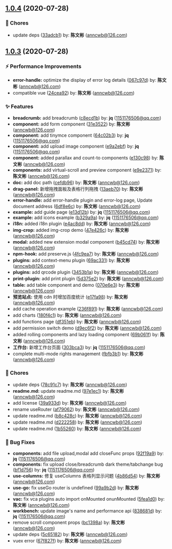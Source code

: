 ## [1.0.4](https://github.com/anncwb/vue-vben-admin/compare/1.0.3...1.0.4) (2020-07-28)

### 🎫 Chores

- update deps ([33adcb1](https://github.com/anncwb/vue-vben-admin/commit/33adcb1)) by: **陈文彬** (anncwb@126.com)

## [1.0.3](https://github.com/anncwb/vue-vben-admin/compare/24cea92...1.0.3) (2020-07-28)

### ⚡ Performance Improvements

- **error-handle:** optimize the display of error log details ([067c97d](https://github.com/anncwb/vue-vben-admin/commit/067c97d)) by: **陈文彬** (anncwb@126.com)
- compatible vue ([24cea92](https://github.com/anncwb/vue-vben-admin/commit/24cea92)) by: **陈文彬** (anncwb@126.com)

### ✨ Features

- **breadcrumb:** add breadcrumb ([c8ecd1b](https://github.com/anncwb/vue-vben-admin/commit/c8ecd1b)) by: **jq** (1151176506@qq.com)
- **component:** add form component ([31e3522](https://github.com/anncwb/vue-vben-admin/commit/31e3522)) by: **陈文彬** (anncwb@126.com)
- **component:** add tinymce component ([64c02b3](https://github.com/anncwb/vue-vben-admin/commit/64c02b3)) by: **jq** (1151176506@qq.com)
- **component:** add upload image component ([e9a2ebf](https://github.com/anncwb/vue-vben-admin/commit/e9a2ebf)) by: **jq** (1151176506@qq.com)
- **component:** added parallax and count-to components ([e130c98](https://github.com/anncwb/vue-vben-admin/commit/e130c98)) by: **陈文彬** (anncwb@126.com)
- **components:** add virtual-scroll and preview component ([e9e2371](https://github.com/anncwb/vue-vben-admin/commit/e9e2371)) by: **陈文彬** (anncwb@126.com)
- **doc:** add doc path ([cefdb96](https://github.com/anncwb/vue-vben-admin/commit/cefdb96)) by: **陈文彬** (anncwb@126.com)
- **drag-panel:** 新增拖拽面板及表格行列拖拽 ([13aeb70](https://github.com/anncwb/vue-vben-admin/commit/13aeb70)) by: **陈文彬** (anncwb@126.com)
- **error-handle:** add error-handle plugin and error-log page, Update document address ([6df8e6c](https://github.com/anncwb/vue-vben-admin/commit/6df8e6c)) by: **陈文彬** (anncwb@126.com)
- **example:** add guide page ([e13d12b](https://github.com/anncwb/vue-vben-admin/commit/e13d12b)) by: **jq** (1151176506@qq.com)
- **example:** add icons example ([b329a9a](https://github.com/anncwb/vue-vben-admin/commit/b329a9a)) by: **jq** (1151176506@qq.com)
- **i18n:** added i18n plugin ([e4ac8dd](https://github.com/anncwb/vue-vben-admin/commit/e4ac8dd)) by: **陈文彬** (anncwb@126.com)
- **img-crop:** added img-crop demo ([47e426c](https://github.com/anncwb/vue-vben-admin/commit/47e426c)) by: **陈文彬** (anncwb@126.com)
- **modal:** added new extension modal component ([b45cd74](https://github.com/anncwb/vue-vben-admin/commit/b45cd74)) by: **陈文彬** (anncwb@126.com)
- **npm-hook:** add preserve.js ([4fc9ea7](https://github.com/anncwb/vue-vben-admin/commit/4fc9ea7)) by: **陈文彬** (anncwb@126.com)
- **plugins:** add context-menu plugin ([69ac331](https://github.com/anncwb/vue-vben-admin/commit/69ac331)) by: **陈文彬** (anncwb@126.com)
- **plugins:** add qrcode plugin ([3453b1a](https://github.com/anncwb/vue-vben-admin/commit/3453b1a)) by: **陈文彬** (anncwb@126.com)
- **print-plugin:** add print plugin ([5d375e2](https://github.com/anncwb/vue-vben-admin/commit/5d375e2)) by: **陈文彬** (anncwb@126.com)
- **table:** add table component and demo ([070e6e3](https://github.com/anncwb/vue-vben-admin/commit/070e6e3)) by: **陈文彬** (anncwb@126.com)
- **预览站点:** 使用 cdn 时增加百度统计 ([e17fa98](https://github.com/anncwb/vue-vben-admin/commit/e17fa98)) by: **陈文彬** (anncwb@126.com)
- add cache operation example ([236f891](https://github.com/anncwb/vue-vben-admin/commit/236f891)) by: **陈文彬** (anncwb@126.com)
- add charts ([180f4c1](https://github.com/anncwb/vue-vben-admin/commit/180f4c1)) by: **陈文彬** (anncwb@126.com)
- add functions page ([df351eb](https://github.com/anncwb/vue-vben-admin/commit/df351eb)) by: **陈文彬** (anncwb@126.com)
- add permission switch demo ([d9ec6f2](https://github.com/anncwb/vue-vben-admin/commit/d9ec6f2)) by: **陈文彬** (anncwb@126.com)
- added rolling components and lazy loading component ([69b061f](https://github.com/anncwb/vue-vben-admin/commit/69b061f)) by: **陈文彬** (anncwb@126.com)
- **工作台:** 新增工作台页面 ([303bca3](https://github.com/anncwb/vue-vben-admin/commit/303bca3)) by: **jq** (1151176506@qq.com)
- complete multi-mode rights management ([fbfb3b1](https://github.com/anncwb/vue-vben-admin/commit/fbfb3b1)) by: **陈文彬** (anncwb@126.com)

### 🎫 Chores

- update deps ([78c91c7](https://github.com/anncwb/vue-vben-admin/commit/78c91c7)) by: **陈文彬** (anncwb@126.com)
- **readme.md:** update readme.md ([97e1ec1](https://github.com/anncwb/vue-vben-admin/commit/97e1ec1)) by: **陈文彬** (anncwb@126.com)
- add license ([39a933d](https://github.com/anncwb/vue-vben-admin/commit/39a933d)) by: **陈文彬** (anncwb@126.com)
- rename useRouter ([af79062](https://github.com/anncwb/vue-vben-admin/commit/af79062)) by: **陈文彬** (anncwb@126.com)
- update readme.md ([b8c428c](https://github.com/anncwb/vue-vben-admin/commit/b8c428c)) by: **陈文彬** (anncwb@126.com)
- update readme.md ([d222258](https://github.com/anncwb/vue-vben-admin/commit/d222258)) by: **陈文彬** (anncwb@126.com)
- update readme.md ([1b55260](https://github.com/anncwb/vue-vben-admin/commit/1b55260)) by: **陈文彬** (anncwb@126.com)

### 🐛 Bug Fixes

- **components:** add file upload,modal add closeFunc props ([92f19a9](https://github.com/anncwb/vue-vben-admin/commit/92f19a9)) by: **jq** (1151176506@qq.com)
- **components:** fix upload close/breadcrumb dark theme/tabchange bug ([bf1d756](https://github.com/anncwb/vue-vben-admin/commit/bf1d756)) by: **jq** (1151176506@qq.com)
- **use-columns:** 修复 useColumns 表格列显示问题 ([4b86d54](https://github.com/anncwb/vue-vben-admin/commit/4b86d54)) by: **陈文彬** (anncwb@126.com)
- **use-go:** fix useGo router is undefined ([99a9b2d](https://github.com/anncwb/vue-vben-admin/commit/99a9b2d)) by: **陈文彬** (anncwb@126.com)
- **vac:** fix vca plugins auto import onMounted onunMounted ([5fea1d0](https://github.com/anncwb/vue-vben-admin/commit/5fea1d0)) by: **陈文彬** (anncwb@126.com)
- **workbench:** update image's name and performance api ([838681d](https://github.com/anncwb/vue-vben-admin/commit/838681d)) by: **jq** (1151176506@qq.com)
- remove scroll component props ([bc1398a](https://github.com/anncwb/vue-vben-admin/commit/bc1398a)) by: **陈文彬** (anncwb@126.com)
- update deps ([5c65182](https://github.com/anncwb/vue-vben-admin/commit/5c65182)) by: **陈文彬** (anncwb@126.com)
- vuex error ([67f827f](https://github.com/anncwb/vue-vben-admin/commit/67f827f)) by: **陈文彬** (anncwb@126.com)
